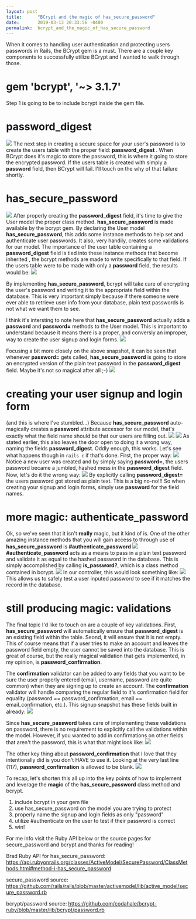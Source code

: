 ```yaml
---
layout: post
title:      "BCrypt and the magic of has_secure_password"
date:       2019-03-13 20:33:56 -0400
permalink:  bcrypt_and_the_magic_of_has_secure_password
---
```



When it comes to handling user authentication and protecting users passwords in Rails, the BCrypt gem is a must. There are a couple key components to successfully utilize BCrypt and I wanted to walk through those.

# gem 'bcrypt', '~> 3.1.7'
Step 1 is going to be to include bcrypt inside the gem file.
# password_digest
![](https://imgur.com/lrNSaEe.png)
The next step in creating a secure space for your user's password is to create the users table with the proper field: **password_digest** . When BCrypt does it's magic to store the password, this is where it going to store the encrypted password. If the users table is created with simply a **password** field, then BCrypt will fail. I'll touch on the why of that failure shortly.

# has_secure_password
![](https://imgur.com/MZRja8z)
After properly creating the **password_digest** field, it's time to give the User model the proper class method. **has_secure_password** is made available by the bcrypt gem. By declaring the User model **has_secure_password**, this adds some instance methods to help set and authenticate user passwords. It also, very handily, creates some validations for our model. The importance of the user table containing a **password_digest** field is tied into these instance methods that become inherited , the bcrypt methods are made to write specifically to that field.  If the users table were to be made with only a **password** field, the results would be:
![](https://imgur.com/9OXKEws)

By implementing **has_secure_password**, bcrypt will take care of encrypting the user's password and writing it to the appropriate field within the database. This is very important simply because if there someone were ever able to retrieve user info from your database, plain text passwords is not what we want them to see.

I think it's intersting to note here that **has_secure_password** actually adds a **password** and **password=** methods to the User model. This is important to understand because it means there is a proper, and conversly an improper, way to create the user signup and login forms.
![](https://imgur.com/9hoVP3Q)

Focusing a bit more closely on the above snapshot, it can be seen that whenever **password=** gets called, **has_secure_password** is going to store an encrypted version of the plain text password in the **password_digest**  field. Maybe it's not so magical after all ;-)
![](https://imgur.com/G9w1M7c)

# creating your user signup and login form
(and this is where I've stumbled...)
Because **has_secure_password** auto-magically creates a **password** attribute accessor for our model, that's exactly what the field name should be that our users are filling out.
![](https://imgur.com/ckE4RnC)
![](https://imgur.com/k8Kp483)
As stated earlier, this also leaves the door open to doing it a wrong way, naming the fields **password_digest**. Oddly enough, this works. Let's see what happens though in `rails c` if that's done. First, the proper way: 
![](https://imgur.com/B0LDdZb)
Notice a new user was created and by simply saying **password=**, the users password became a jumbled, hashed mess in the **password_digest** field. Now, let's do it the wrong way:
![](https://imgur.com/p6cB41M)
By explicitly calling **password_digest=** the users password got stored as plain text. This is a big no-no!!! So when creating your signup and login forms, simply use **password** for the field names.

# more magic: authenticate_password
Ok, so we've seen that it isn't **really** magic, but it kind of is. One of the other amazing instance methods that you will gain access to through use of **has_secure_password** is  **#authenticate_password**
![](https://imgur.com/zUrTzZQ)
**#authenticate_password** acts as a means to pass in a plain text password and validate it as equal to the hashed password in the database. This is simply accomplished by calling **is_password?**, which is a class method contained in bcrypt.
![](https://imgur.com/dpAREkh)
In our controller, this would look something like:
![](https://imgur.com/CeYBqwt)
This allows us to safely test a user inputed password to see if it matches the record in the database.
# still producing magic: validations

The final topic I'd like to touch on are a couple of key validations. First, **has_secure_password** will automatically ensure that **password_digest** is an existing field within the table. Seond, it will ensure that it is not empty. This of course means that if a user tries to make an account and leaves the password field empty, the user cannot be saved into the database. This is great of course, but the really magical validation that gets implemented, in my opinion, is **password_confirmation**. 

The **confirmation** validator can be added to any fields that you want to be sure the user properly entered (email, username, password are quite common) when they are signing up to create an account. The **confirmation** validator will handle comparing the regular field to it's confirmation field for equality (password == password_confirmation, email == email_confirmation, etc.). This signup snapshot has these fields built in already:
![](https://imgur.com/ckE4RnC)

Since **has_secure_password** takes care of implementing these validations on password, there is no requirement to explicitly call the validations within the model. However, if you wanted to add in confirmations on other fields that aren't the password, this is what that might look like:
![](https://imgur.com/rl1McAY)

The other key thing about **password_confirmation** that I love that they intentionally did is you don't HAVE to use it. Looking at the very last line (117), **password_confirmation** is allowed to be blank.
![](https://imgur.com/g4EaSqW)

To recap, let's shorten this all up into the key points of how to implement and leverage the **magic** of the **has_secure_password** class method and bcrypt.
1. include bcrypt in your gem file
2. use has_secure_password on the model you are trying to protect
3. properly name the signup and login fields as only "password"
4. utilize #authenticate on the user to test if their password is correct
5. win!

For me info visit the Ruby API below or the source pages for secure_password and bcrypt and thanks for reading!

Brad
Ruby API for has_secure_password: https://api.rubyonrails.org/classes/ActiveModel/SecurePassword/ClassMethods.html#method-i-has_secure_password

secure_password source: https://github.com/rails/rails/blob/master/activemodel/lib/active_model/secure_password.rb

bcrypt/password source: https://github.com/codahale/bcrypt-ruby/blob/master/lib/bcrypt/password.rb
